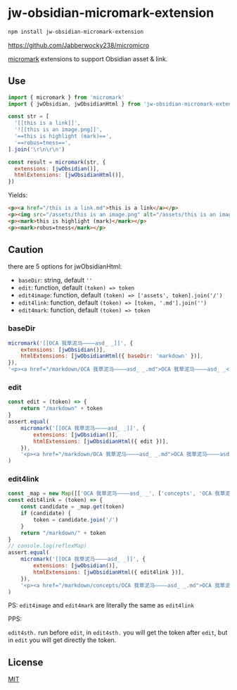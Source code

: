 # jw-obsidian-micromark-extension

```sh
npm install jw-obsidian-micromark-extension
```

https://github.com/Jabberwocky238/micromicro

[micromark][] extensions to support Obsidian asset & link.

## Use

```js
import { micromark } from 'micromark'
import { jwObsidian, jwObsidianHtml } from 'jw-obsidian-micromark-extension'

const str = [
  '[[this is a link]]',
  '![[this is an image.png]]',
  '==this is highlight (mark)==',
  '==robus=tness==',
].join('\r\n\r\n')

const result = micromark(str, {
  extensions: [jwObsidian()],
  htmlExtensions: [jwObsidianHtml()],
})
```

Yields:

```html
<p><a href="/this is a link.md">this is a link</a></p>
<p><img src="/assets/this is an image.png" alt="/assets/this is an image.png"></img></p>
<p><mark>this is highlight (mark)</mark></p>
<p><mark>robus=tness</mark></p>
```

## Caution

there are 5 options for jwObsidianHtml:

- `baseDir`: string, default `''`
- `edit`: function, default `(token) => token`
- `edit4image`: function, default `(token) => ['assets', token].join('/')`
- `edit4link`: function, default `(token) => [token, '.md'].join('')`
- `edit4mark`: function, default `(token) => token`

### baseDir
```js
micromark('[[OCA 我草泥马————asd_ _]]', {
    extensions: [jwObsidian()],
    htmlExtensions: [jwObsidianHtml({ baseDir: 'markdown' })],
}),
'<p><a href="/markdown/OCA 我草泥马————asd_ _.md">OCA 我草泥马————asd_ _</a></p>'
```

### edit
```js
const edit = (token) => {
    return "/markdown" + token
}
assert.equal(
    micromark('[[OCA 我草泥马————asd_ _]]', {
        extensions: [jwObsidian()],
        htmlExtensions: [jwObsidianHtml({ edit })],
    }),
    '<p><a href="/markdown/OCA 我草泥马————asd_ _.md">OCA 我草泥马————asd_ _</a></p>'
)
```

### edit4link
```js
const _map = new Map([['OCA 我草泥马————asd_ _', ['concepts', 'OCA 我草泥马————asd_ _.md']]])
const edit4link = (token) => {
    const candidate = _map.get(token)
    if (candidate) {
        token = candidate.join('/')
    }
    return "/markdown/" + token
}
// console.log(reflexMap)
assert.equal(
    micromark('[[OCA 我草泥马————asd_ _]]', {
        extensions: [jwObsidian()],
        htmlExtensions: [jwObsidianHtml({ edit4link })],
    }),
    '<p><a href="/markdown/concepts/OCA 我草泥马————asd_ _.md">OCA 我草泥马————asd_ _</a></p>'
)
```

PS: `edit4image` and `edit4mark` are literally the same as `edit4link`

PPS: 

`edit4sth.` run before `edit`, in `edit4sth.` you will get the token after `edit`, but in `edit` you will get directly the token.


## License

[MIT][license]

[npm]: https://docs.npmjs.com/cli/install

[license]: license

[micromark]: https://github.com/micromark/micromark
